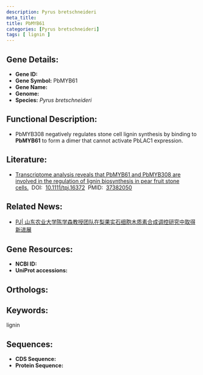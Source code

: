```yaml
---
description: Pyrus bretschneideri
meta_title:
title: PbMYB61
categories: [Pyrus bretschneideri]
tags: [ lignin ]
---
```


## Gene Details:
- **Gene ID:**	[]()
- **Gene Symbol:** PbMYB61
- **Gene Name:** 
- **Genome:** []()
- **Species:** *Pyrus bretschneideri*

## Functional Description:
   -  PbMYB308 negatively regulates stone cell lignin synthesis by binding to **PbMYB61** to form a dimer that cannot activate PbLAC1 expression.

## Literature:
   - [Transcriptome analysis reveals that PbMYB61 and PbMYB308 are involved in the regulation of lignin biosynthesis in pear fruit stone cells.]( https://onlinelibrary.wiley.com/doi/10.1111/tpj.16372)&nbsp;&nbsp;DOI:&nbsp;&nbsp;[10.1111/tpj.16372](https://onlinelibrary.wiley.com/doi/10.1111/tpj.16372)&nbsp;&nbsp;PMID:&nbsp;&nbsp;[37382050](https://pubmed.ncbi.nlm.nih.gov/37382050/)

## Related News:
   - [​PJ| 山东农业大学陈学森教授团队在梨果实石细胞木质素合成调控研究中取得新进展](https://mp.weixin.qq.com/s/DKCoKhQ_J3syXLU1qlCudw)

## Gene Resources:
- **NCBI ID:** [](https://www.ncbi.nlm.nih.gov/gene/?term=)
- **UniProt accessions:** [](https://www.uniprot.org/uniprotkb//entry)

## Orthologs:


## Keywords:
lignin

## Sequences:
- **CDS Sequence:**
- **Protein Sequence:**
